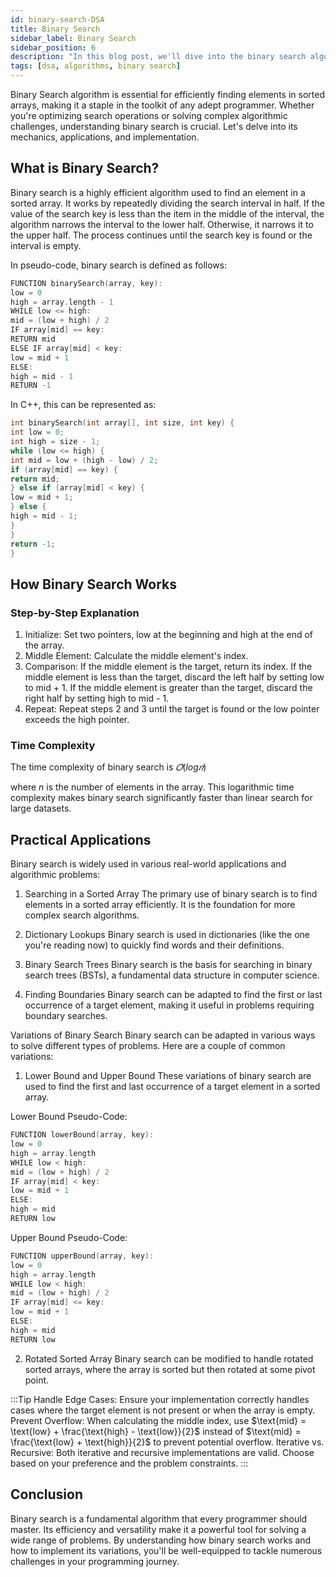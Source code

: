 ```yaml
---
id: binary-search-DSA
title: Binary Search
sidebar_label: Binary Search
sidebar_position: 6
description: "In this blog post, we'll dive into the binary search algorithm, a fundamental technique in computer science for efficiently finding an element in a sorted array. You'll learn what binary search is, how it works, and its time complexity. We'll also cover practical applications, variations of binary search, and common problems you can solve using this algorithm. By the end, you'll have a thorough understanding of binary search and how to implement it in your programming projects."
tags: [dsa, algorithms, binary search]
---
```


Binary Search algorithm is essential for efficiently finding elements in sorted arrays, making it a staple in the toolkit of any adept programmer. Whether you're optimizing search operations or solving complex algorithmic challenges, understanding binary search is crucial. Let's delve into its mechanics, applications, and implementation.

## What is Binary Search?

Binary search is a highly efficient algorithm used to find an element in a sorted array. It works by repeatedly dividing the search interval in half. If the value of the search key is less than the item in the middle of the interval, the algorithm narrows the interval to the lower half. Otherwise, it narrows it to the upper half. The process continues until the search key is found or the interval is empty.

In pseudo-code, binary search is defined as follows:

```cpp
FUNCTION binarySearch(array, key):
low = 0
high = array.length - 1
WHILE low <= high:
mid = (low + high) / 2
IF array[mid] == key:
RETURN mid
ELSE IF array[mid] < key:
low = mid + 1
ELSE:
high = mid - 1
RETURN -1
```

In C++, this can be represented as:

```cpp
int binarySearch(int array[], int size, int key) {
int low = 0;
int high = size - 1;
while (low <= high) {
int mid = low + (high - low) / 2;
if (array[mid] == key) {
return mid;
} else if (array[mid] < key) {
low = mid + 1;
} else {
high = mid - 1;
}
}
return -1;
}
```

## How Binary Search Works

### Step-by-Step Explanation

1.  Initialize: Set two pointers, low at the beginning and high at the end of the array.
2.  Middle Element: Calculate the middle element's index.
3.  Comparison:
    If the middle element is the target, return its index.
    If the middle element is less than the target, discard the left half by setting low to mid + 1.
    If the middle element is greater than the target, discard the right half by setting high to mid - 1.
4.  Repeat: Repeat steps 2 and 3 until the target is found or the low pointer exceeds the high pointer.

### Time Complexity

The time complexity of binary search is $𝑂(log𝑛)$

where $n$ is the number of elements in the array. This logarithmic time complexity makes binary search significantly faster than linear search for large datasets.

## Practical Applications

Binary search is widely used in various real-world applications and algorithmic problems:

1. Searching in a Sorted Array
   The primary use of binary search is to find elements in a sorted array efficiently. It is the foundation for more complex search algorithms.

2. Dictionary Lookups
   Binary search is used in dictionaries (like the one you're reading now) to quickly find words and their definitions.

3. Binary Search Trees
   Binary search is the basis for searching in binary search trees (BSTs), a fundamental data structure in computer science.

4. Finding Boundaries
   Binary search can be adapted to find the first or last occurrence of a target element, making it useful in problems requiring boundary searches.

Variations of Binary Search
Binary search can be adapted in various ways to solve different types of problems. Here are a couple of common variations:

1. Lower Bound and Upper Bound
   These variations of binary search are used to find the first and last occurrence of a target element in a sorted array.

Lower Bound Pseudo-Code:

```cpp
FUNCTION lowerBound(array, key):
low = 0
high = array.length
WHILE low < high:
mid = (low + high) / 2
IF array[mid] < key:
low = mid + 1
ELSE:
high = mid
RETURN low
```

Upper Bound Pseudo-Code:

```cpp
FUNCTION upperBound(array, key):
low = 0
high = array.length
WHILE low < high:
mid = (low + high) / 2
IF array[mid] <= key:
low = mid + 1
ELSE:
high = mid
RETURN low
```

2. Rotated Sorted Array
   Binary search can be modified to handle rotated sorted arrays, where the array is sorted but then rotated at some pivot point.

:::Tip
Handle Edge Cases: Ensure your implementation correctly handles cases where the target element is not present or when the array is empty.
Prevent Overflow: When calculating the middle index, use $\text{mid} = \text{low} + \frac{\text{high} - \text{low}}{2}$ instead of $\text{mid} = \frac{\text{low} + \text{high}}{2}$ to prevent potential overflow.
Iterative vs. Recursive: Both iterative and recursive implementations are valid. Choose based on your preference and the problem constraints.
:::

## Conclusion
Binary search is a fundamental algorithm that every programmer should master. Its efficiency and versatility make it a powerful tool for solving a wide range of problems. By understanding how binary search works and how to implement its variations, you'll be well-equipped to tackle numerous challenges in your programming journey.
